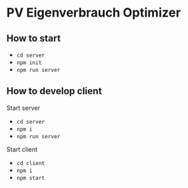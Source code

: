 # PV Eigenverbrauch Optimizer

## How to start
- ```cd server```
- ```npm init```
- ```npm run server```

## How to develop client
Start server
- ```cd server```
- ```npm i```
- ```npm run server```

Start client
- ```cd client```
- ```npm i```
- ```npm start```

